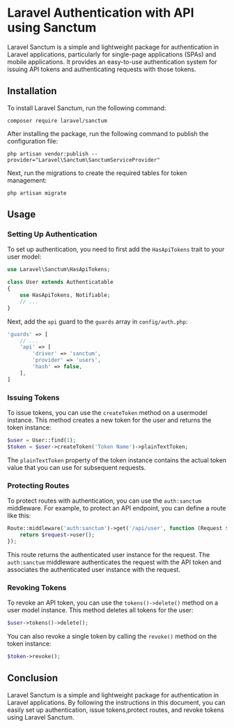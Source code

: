 # Laravel Authentication with API using Sanctum

Laravel Sanctum is a simple and lightweight package for authentication in Laravel applications, particularly for single-page applications (SPAs) and mobile applications. It provides an easy-to-use authentication system for issuing API tokens and authenticating requests with those tokens.

## Installation

To install Laravel Sanctum, run the following command:

```
composer require laravel/sanctum
```

After installing the package, run the following command to publish the configuration file:

```
php artisan vendor:publish --provider="Laravel\Sanctum\SanctumServiceProvider"
```

Next, run the migrations to create the required tables for token management:

```
php artisan migrate
```

## Usage

### Setting Up Authentication

To set up authentication, you need to first add the `HasApiTokens` trait to your user model:

```php
use Laravel\Sanctum\HasApiTokens;

class User extends Authenticatable
{
    use HasApiTokens, Notifiable;
    // ...
}
```

Next, add the `api` guard to the `guards` array in `config/auth.php`:

```php
'guards' => [
    // ...
    'api' => [
        'driver' => 'sanctum',
        'provider' => 'users',
        'hash' => false,
    ],
]
```

### Issuing Tokens

To issue tokens, you can use the `createToken` method on a usermodel instance. This method creates a new token for the user and returns the token instance:

```php
$user = User::find(1);
$token = $user->createToken('Token Name')->plainTextToken;
```

The `plainTextToken` property of the token instance contains the actual token value that you can use for subsequent requests.

### Protecting Routes

To protect routes with authentication, you can use the `auth:sanctum` middleware. For example, to protect an API endpoint, you can define a route like this:

```php
Route::middleware('auth:sanctum')->get('/api/user', function (Request $request) {
    return $request->user();
});
```

This route returns the authenticated user instance for the request. The `auth:sanctum` middleware authenticates the request with the API token and associates the authenticated user instance with the request.

### Revoking Tokens

To revoke an API token, you can use the `tokens()->delete()` method on a user model instance. This method deletes all tokens for the user:

```php
$user->tokens()->delete();
```

You can also revoke a single token by calling the `revoke()` method on the token instance:

```php
$token->revoke();
```

## Conclusion

Laravel Sanctum is a simple and lightweight package for authentication in Laravel applications. By following the instructions in this document, you can easily set up authentication, issue tokens,protect routes, and revoke tokens using Laravel Sanctum.
